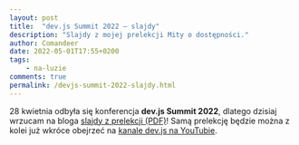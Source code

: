 ```yaml
---
layout: post
title:  "dev.js Summit 2022 – slajdy"
description: "Slajdy z mojej prelekcji Mity o dostępności."
author: Comandeer
date: 2022-05-01T17:55+0200
tags:
    - na-luzie
comments: true
permalink: /devjs-summit-2022-slajdy.html
---
```


28 kwietnia odbyła się konferencja <b>dev.js Summit 2022</b>, dlatego dzisiaj wrzucam na bloga [slajdy z prelekcji (PDF)](/assets//devjs-summit-2022-slajdy/devjs-2022.pdf)! Samą prelekcję będzie można z kolei już wkróce obejrzeć na [kanale dev.js na YouTubie](https://www.youtube.com/channel/UCxjt-fYLh5DlODJvz7PqH8Q/videos).
